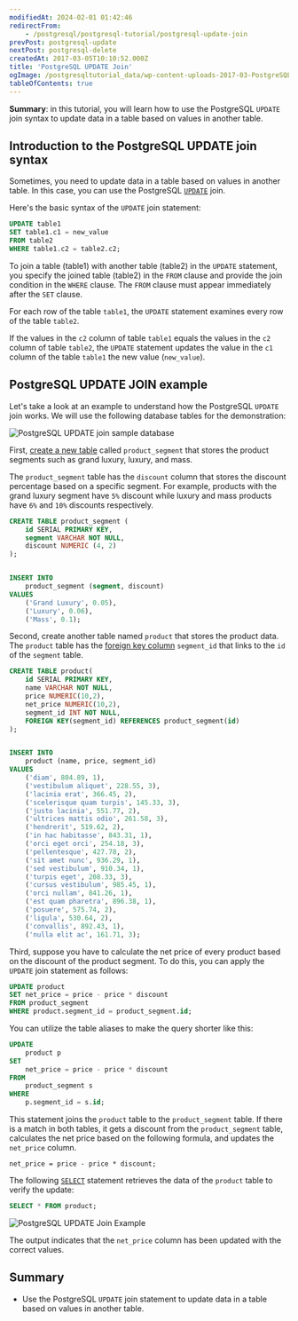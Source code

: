 ```yaml
---
modifiedAt: 2024-02-01 01:42:46
redirectFrom:
    - /postgresql/postgresql-tutorial/postgresql-update-join
prevPost: postgresql-update
nextPost: postgresql-delete
createdAt: 2017-03-05T10:10:52.000Z
title: 'PostgreSQL UPDATE Join'
ogImage: /postgresqltutorial_data/wp-content-uploads-2017-03-PostgreSQL-UPDATE-JOIN-Sample-Database.png
tableOfContents: true
---
```


**Summary**: in this tutorial, you will learn how to use the PostgreSQL `UPDATE` join syntax to update data in a table based on values in another table.

## Introduction to the PostgreSQL UPDATE join syntax

Sometimes, you need to update data in a table based on values in another table. In this case, you can use the PostgreSQL [`UPDATE`](/postgresql/postgresql-update) join.

Here's the basic syntax of the `UPDATE` join statement:

```sql
UPDATE table1
SET table1.c1 = new_value
FROM table2
WHERE table1.c2 = table2.c2;
```

To join a table (table1) with another table (table2) in the `UPDATE` statement, you specify the joined table (table2) in the `FROM` clause and provide the join condition in the `WHERE` clause. The `FROM` clause must appear immediately after the `SET` clause.

For each row of the table `table1`, the `UPDATE` statement examines every row of the table `table2`.

If the values in the `c2` column of table `table1` equals the values in the `c2` column of table `table2`, the `UPDATE` statement updates the value in the `c1` column of the table `table1` the new value (`new_value`).

## PostgreSQL UPDATE JOIN example

Let's take a look at an example to understand how the PostgreSQL `UPDATE` join works. We will use the following database tables for the demonstration:

![PostgreSQL UPDATE join sample database](/postgresqltutorial_data/wp-content-uploads-2017-03-PostgreSQL-UPDATE-JOIN-Sample-Database.png)

First, [create a new table](/postgresql/postgresql-create-table) called `product_segment` that stores the product segments such as grand luxury, luxury, and mass.

The `product_segment` table has the `discount` column that stores the discount percentage based on a specific segment. For example, products with the grand luxury segment have `5%` discount while luxury and mass products have `6%` and `10%` discounts respectively.

```sql
CREATE TABLE product_segment (
    id SERIAL PRIMARY KEY,
    segment VARCHAR NOT NULL,
    discount NUMERIC (4, 2)
);


INSERT INTO
    product_segment (segment, discount)
VALUES
    ('Grand Luxury', 0.05),
    ('Luxury', 0.06),
    ('Mass', 0.1);
```

Second, create another table named `product` that stores the product data. The `product` table has the [foreign key column](/postgresql/postgresql-foreign-key) `segment_id` that links to the `id` of the `segment` table.

```sql
CREATE TABLE product(
    id SERIAL PRIMARY KEY,
    name VARCHAR NOT NULL,
    price NUMERIC(10,2),
    net_price NUMERIC(10,2),
    segment_id INT NOT NULL,
    FOREIGN KEY(segment_id) REFERENCES product_segment(id)
);


INSERT INTO
    product (name, price, segment_id)
VALUES
    ('diam', 804.89, 1),
    ('vestibulum aliquet', 228.55, 3),
    ('lacinia erat', 366.45, 2),
    ('scelerisque quam turpis', 145.33, 3),
    ('justo lacinia', 551.77, 2),
    ('ultrices mattis odio', 261.58, 3),
    ('hendrerit', 519.62, 2),
    ('in hac habitasse', 843.31, 1),
    ('orci eget orci', 254.18, 3),
    ('pellentesque', 427.78, 2),
    ('sit amet nunc', 936.29, 1),
    ('sed vestibulum', 910.34, 1),
    ('turpis eget', 208.33, 3),
    ('cursus vestibulum', 985.45, 1),
    ('orci nullam', 841.26, 1),
    ('est quam pharetra', 896.38, 1),
    ('posuere', 575.74, 2),
    ('ligula', 530.64, 2),
    ('convallis', 892.43, 1),
    ('nulla elit ac', 161.71, 3);
```

Third, suppose you have to calculate the net price of every product based on the discount of the product segment. To do this, you can apply the `UPDATE` join statement as follows:

```sql
UPDATE product
SET net_price = price - price * discount
FROM product_segment
WHERE product.segment_id = product_segment.id;
```

You can utilize the table aliases to make the query shorter like this:

```sql
UPDATE
    product p
SET
    net_price = price - price * discount
FROM
    product_segment s
WHERE
    p.segment_id = s.id;
```

This statement joins the `product` table to the `product_segment` table. If there is a match in both tables, it gets a discount from the `product_segment` table, calculates the net price based on the following formula, and updates the `net_price` column.

```
net_price = price - price * discount;
```

The following [`SELECT`](/postgresql/postgresql-select) statement retrieves the data of the `product` table to verify the update:

```sql
SELECT * FROM product;
```

![PostgreSQL UPDATE Join Example](/postgresqltutorial_data/wp-content-uploads-2017-03-PostgreSQL-UPDATE-JOIN-example.png)

The output indicates that the `net_price` column has been updated with the correct values.

## Summary

- Use the PostgreSQL `UPDATE` join statement to update data in a table based on values in another table.
